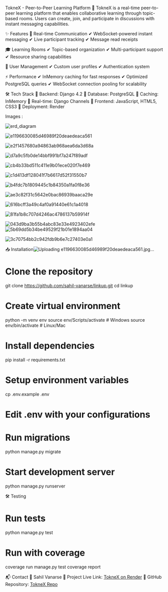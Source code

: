 TokneX - Peer-to-Peer Learning Platform 🌟
TokneX is a real-time peer-to-peer learning platform that enables collaborative learning through topic-based rooms. Users can create, join, and participate in discussions with instant messaging capabilities.

✨ Features
💬 Real-time Communication
✔ WebSocket-powered instant messaging
✔ Live participant tracking
✔ Message read receipts

🎓 Learning Rooms
✔ Topic-based organization
✔ Multi-participant support
✔ Resource sharing capabilities

👥 User Management
✔ Custom user profiles
✔ Authentication system

⚡ Performance
✔ InMemory caching for fast responses
✔ Optimized PostgreSQL queries
✔ WebSocket connection pooling for scalability

🛠️ Tech Stack
🔹 Backend: Django 4.2
🔹 Database: PostgreSQL
🔹 Caching: InMemory
🔹 Real-time: Django Channels
🔹 Frontend: JavaScript, HTML5, CSS3
🔹 Deployment: Render


Images :


![erd_diagram](https://github.com/user-attachments/assets/2a0671c3-624a-4957-964c-7012c5b72bea)

![e1196630085d46989f20deaedeaca561](https://github.com/user-attachments/assets/5fd95561-f317-4c8f-85c4-7a922b8d418e)

![e2f1457680a94863ab968aea6da3d68a](https://github.com/user-attachments/assets/62eeb9f5-b06e-4394-95dd-6b4d6953087d)

![d7a9c5fb0de14bbf991bf7a247f89adf](https://github.com/user-attachments/assets/35e155d8-6c66-4604-ae1c-96662addfac6)

![cb4b33bd511c411e9b01ece020f7e469](https://github.com/user-attachments/assets/5bb45d18-32c2-4e65-a8fd-9c57af212a85)

![c1d413df128041f7b6617d52f31550b7](https://github.com/user-attachments/assets/fb4ee2f5-fa0f-4131-ba4b-46ec8a2c78aa)

![b4fdc7b1809445c1b84350a1fa0f8e36](https://github.com/user-attachments/assets/66df5abe-b9bb-45f2-9305-d58cee684c5b)

![ae3c82f31c5642e0bac86939baaca29e](https://github.com/user-attachments/assets/bfc051d9-a44b-4d2f-9d8a-badee31c7a57)

![616bcff3a49c4af0a91440e61c1a4018](https://github.com/user-attachments/assets/dcdcf071-096c-4b5e-9f3b-4ed3a37f5d61)

![81fa1b8c707d4246ac4786137b59914f](https://github.com/user-attachments/assets/84bdba20-344f-44a4-b711-26761c321c88)

![043d9ba3b55b4abc83e33e4923402efe](https://github.com/user-attachments/assets/cadb47d3-3c3b-4d67-9cc9-7f7d207c35b4)
\
![5b69dd5b34be49529f21b01e1894aa04](https://github.com/user-attachments/assets/66262416-e1de-4a8e-ad7e-d353d391ed37)

![3c70754bb2c942fdb9b6e7c27403e0a1](https://github.com/user-attachments/assets/34096950-e57f-46e2-8e3b-ddc550eb83bf)



📥 Installation![Uploading e1196630085d46989f20deaedeaca561.jpg…]()

# Clone the repository
git clone https://github.com/sahil-vanarse/linkup.git
cd linkup

# Create virtual environment
python -m venv env
source env/Scripts/activate  # Windows
source env/bin/activate      # Linux/Mac

# Install dependencies
pip install -r requirements.txt

# Setup environment variables
cp .env.example .env
# Edit .env with your configurations

# Run migrations
python manage.py migrate

# Start development server
python manage.py runserver


🛠️ Testing
# Run tests
python manage.py test

# Run with coverage
coverage run manage.py test
coverage report


📬 Contact
👤 Sahil Vanarse
🚀 Project Live Link: [TokneX on Render](https://toknex.onrender.com/)
🔗 GitHub Repository: [TokneX Repo
](https://github.com/sahil-vanarse/linkUp/)
